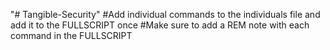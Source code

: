 "# Tangible-Security" 
 #Add individual commands to the individuals file and add it to the FULLSCRIPT once 
 #Make sure to add a REM note with each command in the FULLSCRIPT
